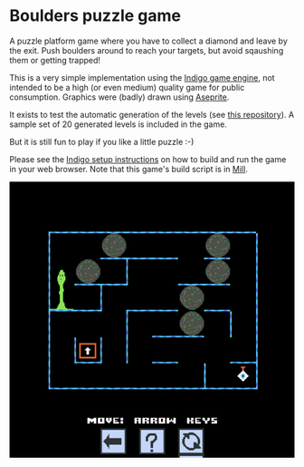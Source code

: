 # Boulders puzzle game

A puzzle platform game where you have to collect a diamond and
leave by the exit. Push boulders around to reach your targets, but avoid
sqaushing them or getting trapped!

This is a very simple implementation using the
[Indigo game engine](https://indigoengine.io/), not intended to be a
high (or even medium) quality game for public consumption.
Graphics were (badly) drawn using [Aseprite](https://www.aseprite.org/).

It exists to test the automatic generation of the levels (see [this
repository](https://github.com/auto-gen-games/boulders-generate)). A
sample set of 20 generated levels is included in the game.  

But it is still fun to play if you like a little puzzle :-)

Please see the
[Indigo setup instructions](https://indigoengine.io/docs/quickstart/setup-and-configuration)
on how to build and run the game in your web browser.
Note that this game's build script is in
[Mill](https://github.com/lihaoyi/mill).

![Screenshot](screenshot.png "Screenshot")
